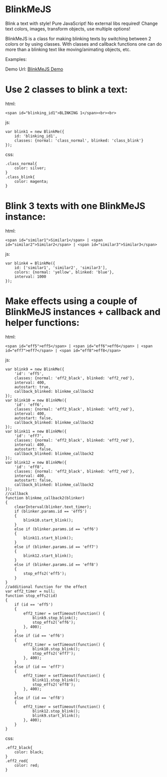 BlinkMeJS
=========

Blink a text with style!
Pure JavaScript! No external libs required!
Change text colors, images, transform objects, use multiple options!

BlinkMeJS is a class for making blinking texts by switching between 2 colors or by using classes.
With classes and callback functions one can do more than a blinking text like moving/animating objects, etc.


Examples:

Demo Url: [BlinkMeJS Demo](http://iliyan-trifonov.com/BlinkMeJS/ "BlinkMeJS @ iliyan-trifonov.com")



# Use 2 classes to blink a text:

html:

    <span id="blinking_id1">BLINKING 1</span><br><br>

js:

    var blink1 = new BlinkMe({
        id: 'blinking_id1',
        classes: {normal: 'class_normal', blinked: 'class_blink'}
    });

css:

    .class_normal{
        color: silver;
    }
    .class_blink{
        color: magenta;
    }




# Blink 3 texts with one BlinkMeJS instance:

html:
    
    <span id="similar1">Similar1</span> | <span id="similar2">Similar2</span> | <span id="similar3">Similar3</span>

js:

    var blink4 = BlinkMe({
        id: ['similar1', 'similar2', 'similar3'],
        colors: {normal: 'yellow', blinked: 'blue'},
        interval: 1000
    });




# Make effects using a couple of BlinkMeJS instances + callback and helper functions:

html:

    <span id="eff5">eff5</span> | <span id="eff6">eff6</span> | <span id="eff7">eff7</span> | <span id="eff8">eff8</span>

js:

    var blink9 = new BlinkMe({
        'id': 'eff5',
        classes: {normal: 'eff2_black', blinked: 'eff2_red'},
        interval: 400,
        autostart: true,
        callback_blinked: blinkme_callback2
    });
    var blink10 = new BlinkMe({
        'id': 'eff6',
        classes: {normal: 'eff2_black', blinked: 'eff2_red'},
        interval: 400,
        autostart: false,
        callback_blinked: blinkme_callback2
    });
    var blink11 = new BlinkMe({
        'id': 'eff7',
        classes: {normal: 'eff2_black', blinked: 'eff2_red'},
        interval: 400,
        autostart: false,
        callback_blinked: blinkme_callback2
    });
    var blink12 = new BlinkMe({
        'id': 'eff8',
        classes: {normal: 'eff2_black', blinked: 'eff2_red'},
        interval: 400,
        autostart: false,
        callback_blinked: blinkme_callback2
    });
    //callback
    function blinkme_callback2(blinker)
    {
        clearInterval(blinker.text_timer);
        if (blinker.params.id == 'eff5')
        {
            blink10.start_blink();
        }
        else if (blinker.params.id == 'eff6')
        {
            blink11.start_blink();
        }
        else if (blinker.params.id == 'eff7')
        {
            blink12.start_blink();
        }
        else if (blinker.params.id == 'eff8')
        {
            stop_effs2('eff5');
        }
    }
    //additional function for the effect
    var eff2_timer = null;
    function stop_effs2(id)
    {
        if (id == 'eff5')
        {
            eff2_timer = setTimeout(function() {
                blink9.stop_blink();
                stop_effs2('eff6');
            }, 400);
        }
        else if (id == 'eff6')
        {
            eff2_timer = setTimeout(function() {
                blink10.stop_blink();
                stop_effs2('eff7');
            }, 400);
        }
        else if (id == 'eff7')
        {
            eff2_timer = setTimeout(function() {
                blink11.stop_blink();
                stop_effs2('eff8');
            }, 400);
        }
        else if (id == 'eff8')
        {
            eff2_timer = setTimeout(function() {
                blink12.stop_blink();
                blink9.start_blink();
            }, 400);
        }
    }


css:

    .eff2_black{
        color: black;
    }
    .eff2_red{
        color: red;
    }